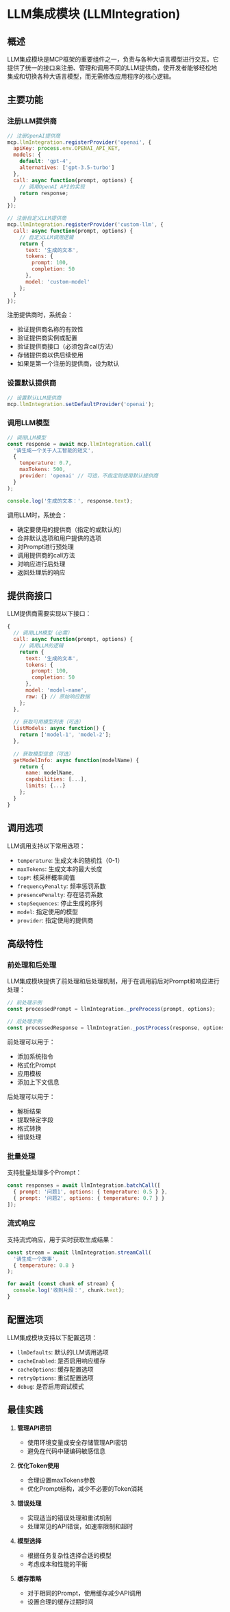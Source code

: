# LLM集成模块 (LLMIntegration)

## 概述

LLM集成模块是MCP框架的重要组件之一，负责与各种大语言模型进行交互。它提供了统一的接口来注册、管理和调用不同的LLM提供商，使开发者能够轻松地集成和切换各种大语言模型，而无需修改应用程序的核心逻辑。

## 主要功能

### 注册LLM提供商

```javascript
// 注册OpenAI提供商
mcp.llmIntegration.registerProvider('openai', {
  apiKey: process.env.OPENAI_API_KEY,
  models: {
    default: 'gpt-4',
    alternatives: ['gpt-3.5-turbo']
  },
  call: async function(prompt, options) {
    // 调用OpenAI API的实现
    return response;
  }
});

// 注册自定义LLM提供商
mcp.llmIntegration.registerProvider('custom-llm', {
  call: async function(prompt, options) {
    // 自定义LLM调用逻辑
    return {
      text: '生成的文本',
      tokens: {
        prompt: 100,
        completion: 50
      },
      model: 'custom-model'
    };
  }
});
```

注册提供商时，系统会：
- 验证提供商名称的有效性
- 验证提供商实例或配置
- 验证提供商接口（必须包含call方法）
- 存储提供商以供后续使用
- 如果是第一个注册的提供商，设为默认

### 设置默认提供商

```javascript
// 设置默认LLM提供商
mcp.llmIntegration.setDefaultProvider('openai');
```

### 调用LLM模型

```javascript
// 调用LLM模型
const response = await mcp.llmIntegration.call(
  '请生成一个关于人工智能的短文',
  {
    temperature: 0.7,
    maxTokens: 500,
    provider: 'openai' // 可选，不指定则使用默认提供商
  }
);

console.log('生成的文本：', response.text);
```

调用LLM时，系统会：
- 确定要使用的提供商（指定的或默认的）
- 合并默认选项和用户提供的选项
- 对Prompt进行预处理
- 调用提供商的call方法
- 对响应进行后处理
- 返回处理后的响应

## 提供商接口

LLM提供商需要实现以下接口：

```javascript
{
  // 调用LLM模型（必需）
  call: async function(prompt, options) {
    // 调用LLM的逻辑
    return {
      text: '生成的文本',
      tokens: {
        prompt: 100,
        completion: 50
      },
      model: 'model-name',
      raw: {} // 原始响应数据
    };
  },
  
  // 获取可用模型列表（可选）
  listModels: async function() {
    return ['model-1', 'model-2'];
  },
  
  // 获取模型信息（可选）
  getModelInfo: async function(modelName) {
    return {
      name: modelName,
      capabilities: [...],
      limits: {...}
    };
  }
}
```

## 调用选项

LLM调用支持以下常用选项：

- `temperature`: 生成文本的随机性（0-1）
- `maxTokens`: 生成文本的最大长度
- `topP`: 核采样概率阈值
- `frequencyPenalty`: 频率惩罚系数
- `presencePenalty`: 存在惩罚系数
- `stopSequences`: 停止生成的序列
- `model`: 指定使用的模型
- `provider`: 指定使用的提供商

## 高级特性

### 前处理和后处理

LLM集成模块提供了前处理和后处理机制，用于在调用前后对Prompt和响应进行处理：

```javascript
// 前处理示例
const processedPrompt = llmIntegration._preProcess(prompt, options);

// 后处理示例
const processedResponse = llmIntegration._postProcess(response, options);
```

前处理可以用于：
- 添加系统指令
- 格式化Prompt
- 应用模板
- 添加上下文信息

后处理可以用于：
- 解析结果
- 提取特定字段
- 格式转换
- 错误处理

### 批量处理

支持批量处理多个Prompt：

```javascript
const responses = await llmIntegration.batchCall([
  { prompt: '问题1', options: { temperature: 0.5 } },
  { prompt: '问题2', options: { temperature: 0.7 } }
]);
```

### 流式响应

支持流式响应，用于实时获取生成结果：

```javascript
const stream = await llmIntegration.streamCall(
  '请生成一个故事',
  { temperature: 0.8 }
);

for await (const chunk of stream) {
  console.log('收到片段：', chunk.text);
}
```

## 配置选项

LLM集成模块支持以下配置选项：

- `llmDefaults`: 默认的LLM调用选项
- `cacheEnabled`: 是否启用响应缓存
- `cacheOptions`: 缓存配置选项
- `retryOptions`: 重试配置选项
- `debug`: 是否启用调试模式

## 最佳实践

1. **管理API密钥**
   - 使用环境变量或安全存储管理API密钥
   - 避免在代码中硬编码敏感信息

2. **优化Token使用**
   - 合理设置maxTokens参数
   - 优化Prompt结构，减少不必要的Token消耗

3. **错误处理**
   - 实现适当的错误处理和重试机制
   - 处理常见的API错误，如速率限制和超时

4. **模型选择**
   - 根据任务复杂性选择合适的模型
   - 考虑成本和性能的平衡

5. **缓存策略**
   - 对于相同的Prompt，使用缓存减少API调用
   - 设置合理的缓存过期时间